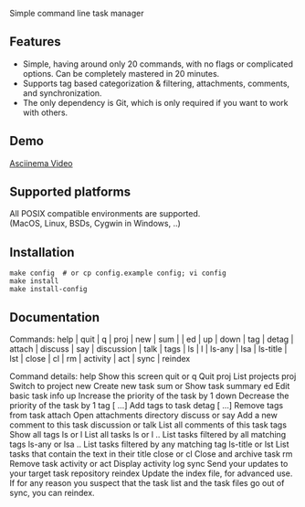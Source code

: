Simple command line task manager

## Features
- Simple, having around only 20 commands, with no flags or
  complicated options. Can be completely mastered in 20 minutes.
- Supports tag based categorization & filtering, attachments,
  comments, and synchronization.
- The only dependency is Git, which is only required if you
  want to work with others.

## Demo
[Asciinema Video](https://asciinema.org/a/mh3BCiHVr9AvC4cihMpw1WAL1)

## Supported platforms
All POSIX compatible environments are supported.  
(MacOS, Linux, BSDs, Cygwin in Windows, ..)

## Installation

    make config  # or cp config.example config; vi config
    make install
    make install-config

## Documentation

Commands:
help | quit | q | proj | new | sum | <taskid> | ed | up | down | tag | detag |
attach | discuss | say | discussion | talk | tags | ls | l | ls-any | lsa |
ls-title | lst | close | cl | rm | activity | act | sync | reindex

Command details:
help                                  Show this screen
quit or q                             Quit
proj                                  List projects
proj <projname>                       Switch to project
new                                   Create new task
sum <taskid> or <taskid>              Show task summary
ed <taskid>                           Edit basic task info
up <taskid>                           Increase the priority of the task by 1
down <taskid>                         Decrease the priority of the task by 1
tag <taskid> <tag1> [<tag2> ...]      Add tags to task
detag <taskid> <tag1> [<tag2> ...]    Remove tags from task
attach <taskid>                       Open attachments directory
discuss <taskid> or say <taskid>      Add a new comment to this task
discussion <taskid> or talk <taskid>  List all comments of this task
tags                                  Show all tags
ls or l                               List all tasks
ls or l <tag1> <tag2> ..              List tasks filtered by all matching tags
ls-any or lsa <tag1> <tag2> ..        List tasks filtered by any matching tag
ls-title or lst <search-text>         List tasks that contain the text
                                      <search-text> in their title
close <taskid> or cl <taskid>         Close and archive task
rm <taskid>                           Remove task
activity or act                       Display activity log
sync                                  Send your updates to your target task
                                      repository
reindex                               Update the index file, for advanced use.
                                      If for any reason you suspect that the
                                      task list and the task files go out of
                                      sync, you can reindex.
